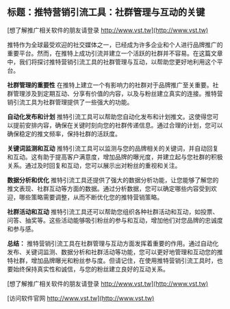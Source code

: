 ## **标题：推特营销引流工具：社群管理与互动的关键**

[想了解推广相关软件的朋友请登录 http://www.vst.tw](http://www.vst.tw)

推特作为全球最受欢迎的社交媒体之一，已经成为许多企业和个人进行品牌推广的重要平台。然而，在推特上成功引流并建立一个活跃的社群并不容易。在这篇文章中，我们将探讨推特营销引流工具的社群管理与互动，以帮助您更好地利用这个平台。

**社群管理的重要性**
在推特上建立一个有影响力的社群对于品牌推广至关重要。社群管理涉及到定期互动、分享有价值的内容，以及与粉丝建立真实的连接。推特营销引流工具为社群管理提供了一些强大的功能。

**自动化发布和计划**
推特引流工具可以帮助您自动化发布和计划推文。这使得您可以提前安排内容，确保在关键时刻向您的社群传递信息。通过合理的计划，您可以确保稳定的推文频率，保持社群的活跃度。

**关键词监测和互动**
推特引流工具可以监测与您的品牌相关的关键词，并自动回复和互动。这有助于提高客户满意度，增加品牌的曝光度，并建立起与您社群的积极关系。通过及时回复和互动，您可以展示出对粉丝的重视和关注。

**数据分析和优化**
推特引流工具还提供了强大的数据分析功能，让您能够了解您的推文表现、社群互动等方面的数据。通过分析数据，您可以确定哪些内容受到欢迎，哪些策略需要调整，从而不断优化您的推特营销策略。

**社群活动和互动**
推特引流工具还可以帮助您组织各种社群活动和互动，如投票、问答、抽奖等。这些活动能够吸引粉丝的参与和互动，增加他们对您品牌的忠诚度和参与感。

**总结：**
推特营销引流工具在社群管理与互动方面发挥着重要的作用。通过自动化发布、关键词监测、数据分析和社群活动等功能，您可以更好地管理和互动您的推特社群，增加品牌曝光和粉丝参与度。但请记住，在使用推特营销引流工具时，也要始终保持真实性和诚信，与您的粉丝建立良好的互动关系。

[想了解推广相关软件的朋友请登录 http://www.vst.tw](http://www.vst.tw)


[访问软件官网 http://www.vst.tw](http://www.vst.tw)
